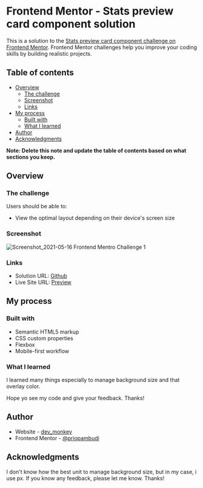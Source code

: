 # Frontend Mentor - Stats preview card component solution

This is a solution to the [Stats preview card component challenge on Frontend Mentor](https://www.frontendmentor.io/challenges/stats-preview-card-component-8JqbgoU62). Frontend Mentor challenges help you improve your coding skills by building realistic projects. 

## Table of contents

- [Overview](#overview)
  - [The challenge](#the-challenge)
  - [Screenshot](#screenshot)
  - [Links](#links)
- [My process](#my-process)
  - [Built with](#built-with)
  - [What I learned](#what-i-learned)
- [Author](#author)
- [Acknowledgments](#acknowledgments)

**Note: Delete this note and update the table of contents based on what sections you keep.**

## Overview

### The challenge

Users should be able to:

- View the optimal layout depending on their device's screen size

### Screenshot

![Screenshot_2021-05-16 Frontend Mentro Challenge 1](https://user-images.githubusercontent.com/38320169/118381644-31be7300-b617-11eb-94dc-d61fa0c96e90.png)

### Links

- Solution URL: [Github](https://github.com/priopambudi/Frontend-Mentor-Challenge)
- Live Site URL: [Preview](https://stats-frontend-mentor.netlify.app/)

## My process

### Built with

- Semantic HTML5 markup
- CSS custom properties
- Flexbox
- Mobile-first workflow

### What I learned

I learned many things especially to manage background size and that overlay color.

Hope yo see my code and give your feedback. Thanks!


## Author

- Website - [dev_monkey](https://priopambudi.github.io/personal-web)
- Frontend Mentor - [@priopambudi](https://www.frontendmentor.io/profile/priopambudi)

## Acknowledgments

I don't know how the best unit to manage background size, but in my case, i use px. If you know any feedback, please let me know. Thanks!

